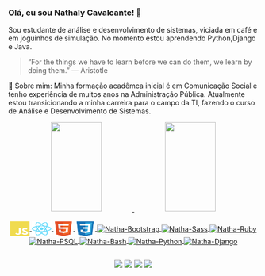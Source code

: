 ### Olá, eu sou Nathaly Cavalcante! 👋
Sou estudante de análise e desenvolvimento de sistemas, viciada em café e em joguinhos de simulação. No momento estou aprendendo Python,Django e Java.

> “For the things we have to learn before we can do them, we learn by doing them.” ― Aristotle
 
🌸 Sobre mim: Minha formação acadêmca inicial é em Comunicação Social e tenho experiência de muitos anos na Administração Pública. Atualmente estou transicionando a minha carreira para o campo da TI, fazendo o curso de Análise e Desenvolvimento de Sistemas.
  
<div align="center">
  <a href="https://github.com/NathalyCavalcante">
  <img height="180em" width="45%" src="https://github-readme-stats.vercel.app/api?username=NathalyCavalcante&show_icons=true&theme=panda&include_all_commits=true&count_private=true"/>
  <img height="180em" width="45%" src="https://github-readme-stats.vercel.app/api/top-langs/?username=NathalyCavalcante&layout=compact&langs_count=4&theme=panda"/>
</div>
<div style="display: inline_block" align="center"><br>
  <img align="center" alt="Natha-Js" height="30" width="40" src="https://raw.githubusercontent.com/devicons/devicon/master/icons/javascript/javascript-plain.svg">
  <img align="center" alt="Natha-React" height="30" width="40" src="https://raw.githubusercontent.com/devicons/devicon/master/icons/react/react-original.svg">
  <img align="center" alt="Natha-HTML" height="30" width="40" src="https://raw.githubusercontent.com/devicons/devicon/master/icons/html5/html5-original.svg">
  <img align="center" alt="Natha-CSS" height="30" width="40" src="https://raw.githubusercontent.com/devicons/devicon/master/icons/css3/css3-original.svg">
  <img align="center" alt="Natha-Bootstrap" height="30" width="40" src="https://cdn.jsdelivr.net/gh/devicons/devicon/icons/bootstrap/bootstrap-plain.svg">
  <img align="center" alt="Natha-Sass" height="30" width="40" src="https://cdn.jsdelivr.net/gh/devicons/devicon/icons/sass/sass-original.svg">
  <img align="center" alt="Natha-Ruby" height="30" width="40" src="https://cdn.jsdelivr.net/gh/devicons/devicon/icons/ruby/ruby-original-wordmark.svg">
  <img align="center" alt="Natha-PSQL" height="30" width="40" src="https://cdn.jsdelivr.net/gh/devicons/devicon/icons/postgresql/postgresql-original.svg">
  <img align="center" alt="Natha-Bash" height="30" width="40" src="https://cdn.jsdelivr.net/gh/devicons/devicon/icons/bash/bash-original.svg"> 
  <img align="center" alt="Natha-Python" height="30" width="40" src="https://cdn.jsdelivr.net/gh/devicons/devicon/icons/python/python-original.svg">
  <img  align="center" alt="Natha-Django" height="30" width="40" src="https://cdn.jsdelivr.net/gh/devicons/devicon/icons/django/django-plain.svg">   
</div>
  
  ##
  
<div align="center"> 
  <a href="https://instagram.com/natha.ly83" target="_blank"><img src="https://img.shields.io/badge/-Instagram-%23E4405F?style=for-the-badge&logo=instagram&logoColor=white" target="_blank"></a>
  <a href = "mailto:cavalcantenathaly@gmail.com"><img src="https://img.shields.io/badge/-Gmail-%23333?style=for-the-badge&logo=gmail&logoColor=white" target="_blank"></a>
  <a href="https://twitter.com/nathaly_cvlcnt" target="_blank"><img src="https://img.shields.io/badge/Twitter-1DA1F2?style=for-the-badge&logo=twitter&logoColor=white"></a> 
  <a href="https://codepen.io/nathaly_ylahtan" target="_blank"><img src="https://img.shields.io/badge/Codepen-000000?style=for-the-badge&logo=codepen&logoColor=white"></a> 
</div>


